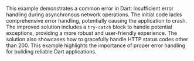 This example demonstrates a common error in Dart: insufficient error handling during asynchronous network operations. The initial code lacks comprehensive error handling, potentially causing the application to crash. The improved solution includes a `try-catch` block to handle potential exceptions, providing a more robust and user-friendly experience.  The solution also showcases how to gracefully handle HTTP status codes other than 200.  This example highlights the importance of proper error handling for building reliable Dart applications.
